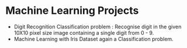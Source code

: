 # Machine Learning Projects
* Digit Recognition Classification problem : Recognise digit in the given 10X10 pixel size image containing a single digit from 0 - 9.
* Machine Learning with Iris Dataset again a Classification problem.

